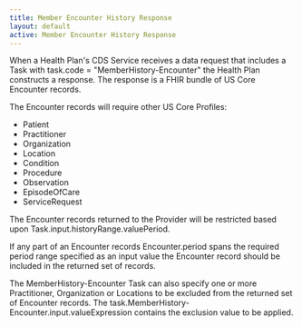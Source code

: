 ```yaml
---
title: Member Encounter History Response
layout: default
active: Member Encounter History Response
---
```


When a Health Plan's CDS Service receives a data request that includes a Task with task.code = "MemberHistory-Encounter" the Health Plan constructs a response. The response is a FHIR bundle of US Core Encounter records. 

The Encounter records will require other US Core Profiles:

* Patient
* Practitioner
* Organization
* Location
* Condition
* Procedure
* Observation
* EpisodeOfCare
* ServiceRequest

The Encounter records returned to the Provider will be restricted based upon Task.input.historyRange.valuePeriod.

If any part of an Encounter records Encounter.period spans the required period range specified as an input value the Encounter record should be included in the returned set of records.

The MemberHistory-Encounter Task can also specify one or more Practitioner, Organization or Locations to be excluded from the returned set of Encounter records. The task.MemberHistory-Encounter.input.valueExpression contains the exclusion value to be applied.






